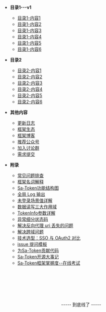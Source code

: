<!-- 这是目录树文件 -->

- **目录1---v1**
	- [目录1-内容1](/menu1/content1)
	- [目录1-内容2](/menu1/content2) 	
	- [目录1-内容3](/menu1/content3) 	
	- [目录1-内容4](/menu1/content4) 	
	- [目录1-内容5](/menu1/content5)
	- [目录1-内容6](/menu1/content6)


- **目录2**
	- [目录2-内容1](/menu2/content1)
	- [目录2-内容2](/menu2/content2) 	
	- [目录2-内容3](/menu2/content3) 	
	- [目录2-内容4](/menu2/content4) 	
	- [目录2-内容5](/menu2/content5)
	- [目录2-内容6](/menu2/content6)

- **其他内容**
	- [更新日志](/more/update-log) 
	- [框架生态](/more/link) 
	- [框架博客](/more/blog) 
	- [推荐公众号](/more/tj-gzh) 
	- [加入讨论群](/more/join-group) 
	- [需求提交](/more/demand-commit) 


- **附录**
	- [常见问题排查](/more/common-questions)  
	- [框架名词解释](/more/noun-intro)  
	- [Sa-Token功能结构图](/fun/auth-flow)
	- [全局 Log 输出](/fun/log) 
	- [未登录场景值详解](/fun/not-login-scene)
	- [数据读写三大作用域](/fun/three-scope)  
	- [TokenInfo参数详解](/fun/token-info)
	- [异常细分状态码](/fun/exception-code)
	- [解决反向代理 uri 丢失的问题](/fun/curr-domain)
	- [解决跨域问题](/fun/cors-filter)
	- [技术选型：SSO 与 OAuth2 对比](/fun/sso-vs-oauth2)
	- [issue 提问模板](/fun/issue-template)
	- [为Sa-Token贡献代码](/fun/git-pr)
	- [Sa-Token开源大事记](/fun/timeline)
	- [Sa-Token框架掌握度--在线考试](/fun/sa-token-test)


<br/><br/><br/><br/><br/>
<p style="text-align: center;">----- 到底线了 -----</p>
